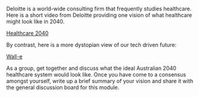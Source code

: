 <p>Deloitte is a world-wide consulting firm that frequently studies healthcare. Here is a short video from Deloitte providing one vision of what healthcare might look like in 2040.</p>
<p><a class="" title="Link" href="https://www.youtube.com/watch?v=smy5j7zXLC4" target="_blank" rel="noopener">Healthcare 2040</a></p>
<p>By contrast, here is a more dystopian view of our tech driven future:</p>
<p><a class="" title="Link" href="https://youtu.be/h1BQPV-iCkU" target="_blank" rel="noopener">Wall-e</a></p>
<p>As a group, get together and discuss what the ideal Australian 2040 healthcare system would look like. Once you have come to a consensus amongst yourself, write up a brief summary of your vision and share it with the general discussion board for this module.</p>
